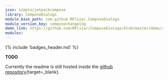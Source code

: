 ```yaml
---
icon: simple/jetpackcompose
library: ComposeDialogs
module_base_path: com.github.MFlisar.ComposeDialogs
module_version_key: composechangelog
demo_link: https://github.com/MFlisar/ComposeDialogs/blob/master/demo/src/main/java/com/michaelflisar/composedialogs/demo
modules:
---
```


{% include 'badges_header.md' %}

**TODO**

Currently the readme is still hosted inside the [github repository](https://github.com/MFlisar/ComposeDialogs){target=_blank}.